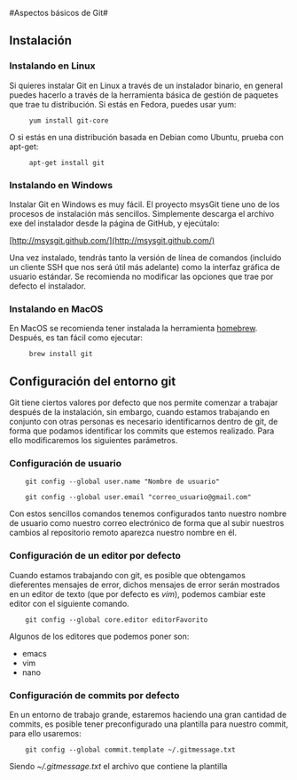 #Aspectos básicos de Git#

## Instalación ##

### Instalando en Linux ###

Si quieres instalar Git en Linux a través de un instalador binario, en general puedes hacerlo a través de la herramienta básica de gestión de paquetes que trae tu distribución. Si estás en Fedora, puedes usar yum:

```
     yum install git-core
```
O si estás en una distribución basada en Debian como Ubuntu, prueba con apt-get:
```
     apt-get install git
```
### Instalando en Windows ###

Instalar Git en Windows es muy fácil. El proyecto msysGit tiene uno de los procesos de instalación más sencillos. Simplemente descarga el archivo exe del instalador desde la página de GitHub, y ejecútalo:

[http://msysgit.github.com/](http://msysgit.github.com/)

Una vez instalado, tendrás tanto la versión de línea de comandos (incluido un cliente SSH que nos será útil más adelante) como la interfaz gráfica de usuario estándar. Se recomienda no modificar las opciones que trae por defecto el instalador.

### Instalando en MacOS

En MacOS se recomienda tener instalada la herramienta [homebrew](https://brew.sh/). Después, es tan fácil como ejecutar:
```
     brew install git
```

## Configuración del entorno git ##



Git tiene ciertos valores por defecto que nos permite comenzar a trabajar después  de la instalación, sin embargo, cuando estamos trabajando en conjunto con otras personas es necesario identificarnos dentro de git, de forma que podamos identificar los commits que estemos realizado. Para ello modificaremos los siguientes parámetros.

### Configuración de usuario

```
    git config --global user.name "Nombre de usuario"
```

```
    git config --global user.email "correo_usuario@gmail.com"
```

Con estos sencillos comandos tenemos configurados tanto nuestro nombre de usuario como nuestro correo electrónico de forma que al subir nuestros cambios al repositorio remoto aparezca nuestro nombre en él.

### Configuración de un editor por defecto

Cuando estamos trabajando con git, es posible que obtengamos dieferentes mensajes de error, dichos mensajes de error serán mostrados en un editor de texto (que por defecto es _vim_), podemos cambiar este editor con el siguiente comando.

```
    git config --global core.editor editorFavorito
```

Algunos de los editores que podemos poner son:
* emacs
* vim
* nano

### Configuración de commits por defecto

En un entorno de trabajo grande, estaremos haciendo una gran cantidad de commits, es posible tener preconfigurado una plantilla para nuestro commit, para ello usaremos:

```
    git config --global commit.template ~/.gitmessage.txt
```

Siendo _~/.gitmessage.txt_ el archivo que contiene la plantilla
